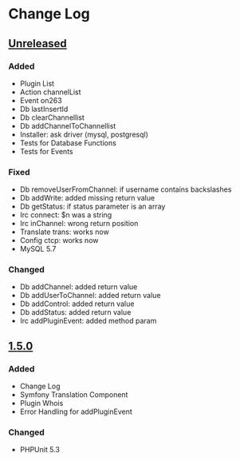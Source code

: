 # Change Log

## [Unreleased]

### Added
- Plugin List
- Action channelList
- Event on263
- Db lastInsertId
- Db clearChannellist
- Db addChannelToChannellist
- Installer: ask driver (mysql, postgresql)
- Tests for Database Functions
- Tests for Events

### Fixed
- Db removeUserFromChannel: if username contains backslashes
- Db addWrite: added missing return value
- Db getStatus: if status parameter is an array
- Irc connect: $n was a string
- Irc inChannel: wrong return position
- Translate trans: works now
- Config ctcp: works now
- MySQL 5.7

### Changed
- Db addChannel: added return value
- Db addUserToChannel: added return value
- Db addControl: added return value
- Db addStatus: added return value
- Irc addPluginEvent: added method param

## [1.5.0]

### Added
- Change Log
- Symfony Translation Component
- Plugin Whois
- Error Handling for addPluginEvent

### Changed
- PHPUnit 5.3

[Unreleased]: https://github.com/tronsha/cerberus/compare/v1.5.0...HEAD
[1.5.0]: https://github.com/tronsha/cerberus/compare/v1.4.1...v1.5.0
